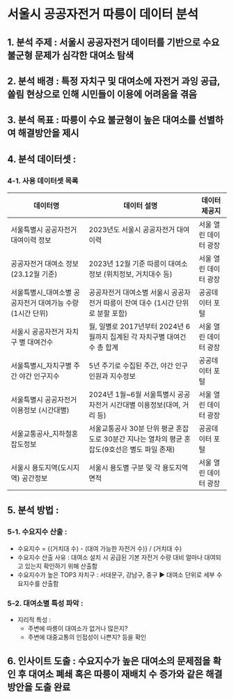 # 서울시 공공자전거 따릉이 데이터 분석
## 1. 분석 주제 : 서울시 공공자전거 데이터를 기반으로 수요 불군형 문제가 심각한 대여소 탐색
## 2. 분석 배경 : 특정 자치구 및 대여소에 자전거 과잉 공급, 쏠림 현상으로 인해 시민들이 이용에 어려움을 겪음
## 3. 분석 목표 : 따릉이 수요 불균형이 높은 대여소를 선별하여 해결방안을 제시
## 4. 분석 데이터셋 : 
### 4-1. 사용 데이터셋 목록

| 데이터명                                                | 데이터 설명                                                                 | 데이터 제공지           |
|----------------------------------------------------------|------------------------------------------------------------------------------|--------------------------|
| 서울특별시 공공자전거 대여이력 정보                      | 2023년도 서울시 공공자전거 대여 이력                                        | 서울 열린 데이터 광장   |
| 공공자전거 대여소 정보 (23.12월 기준)                    | 2023년 12월 기준 따릉이 대여소 정보 (위치정보, 거치대수 등)               | 서울 열린 데이터 광장   |
| 서울특별시_대여소별 공공자전거 대여가능 수량 (1시간 단위) | 공공자전거 대여소별 서울시 공공자전거 따릉이 잔여 대수 (1시간 단위로 분할 포함) | 공공데이터 포털         |
| 서울시 공공자전거 자치구 별 대여건수                     | 월, 일별로 2017년부터 2024년 6월까지 집계된 각 자치구별 대여건수 총 합계 | 서울 열린 데이터 광장   |
| 서울특별시_자치구별 주간 야간 인구지수                   | 5년 주기로 수집된 주간, 야간 인구인원과 지수정보                          | 공공데이터 포털         |
| 서울특별시 공공자전거 이용정보 (시간대별)                | 2024년 1월~6월 서울특별시 공공자전거 시간대별 이용정보(대여, 거리 등)    | 서울 열린 데이터 광장   |
| 서울교통공사_지하철혼잡도정보                            | 서울교통공사 30분 단위 평균 혼잡도로 30분간 지나는 열차의 평균 혼잡도(9호선은 별도 파일 존재) | 공공데이터 포털         |
| 서울시 용도지역(도시지역) 공간정보                      | 서울시 용도별 구분 및 각 용도지역 면적                                      | 서울 열린 데이터 광장   |

## 5. 분석 방법 : 
### 5-1. 수요지수 산출 :
- 수요지수 =  {(거치대 수) - (대여 가능한 자전거 수)} / (거치대 수)
- 수요지수 산출 사유 : 대여소 설치 시 공급된 기본 자전거 수량 대비 얼마나 대여되고 있는지 확인하기 위해 산출함
- 수요지수가 높은 TOP3 자치구 : 서대문구, 강남구, 중구 ▶ 대여소 단위로 세부 수요지수를 산출함
### 5-2. 대여소별 특성 파악 :
- 지리적 특성 :
  - 주변에 따릉이 대여소가 없거나 많은지?
  - 주변에 대중교통의 인접성이 나쁜지? 등을 확인
## 6. 인사이트 도출 : 수요지수가 높은 대여소의 문제점을 확인 후 대여소 폐쇄 혹은 따릉이 재배치 수 증가와 같은 해결방안을 도출 완료

